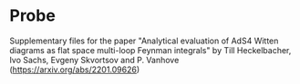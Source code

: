 # Probe

Supplementary files for the paper "Analytical evaluation of AdS4 Witten diagrams as flat space multi-loop Feynman integrals" by
Till Heckelbacher, Ivo Sachs, Evgeny Skvortsov and P. Vanhove (https://arxiv.org/abs/2201.09626)
